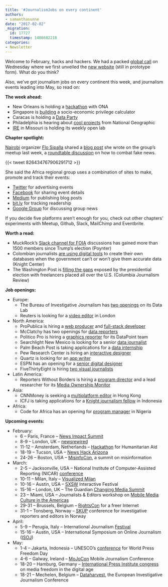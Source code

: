 ```yaml
---
title: '#JournalismJobs on every continent'
authors:
- samanthasunne
date: "2017-02-02"
_migration:
  id: 17727
  timestamp: 1486602218
categories:
- Newsletter
---
```


Welcome to February, hacks and hackers. We had a packed [global call][1] on Wednesday where we first unveiled the [new website][2] (still in prototype form). What do you think?

Also, we&#8217;ve got journalism jobs on every continent this week, and journalism events leading into May, so read on:

**The week ahead:**

  * New Orleans is holding a [hackathon][3] with ONA
  * Singapore is [building][4] a socio-economic privilege calculator
  * Caracas is holding a [Data Party][5]
  * Philadelphia is hearing about [cool projects][6] from National Geographic
  * [IRE][7] in Missouri is holding its weekly open lab

**Chapter spotlight:**

[Nairobi][8] organizer [Flo Sipalla][9] shared a [blog post][10] she wrote on the group&#8217;s meetup last week, a [roundtable discussion][11] on how to combat fake news.

{{< tweet 826434767906291712 >}}

She said the Africa regional group uses a combination of sites to make, promote and track their events:

  * [Twitter][12] for advertising events
  * [Facebook][13] for sharing event details
  * [Medium][14] for publishing blog posts
  * [bit.ly][15] for tracking readership
  * [Google Group][8] for discussing group news

If you decide five platforms aren&#8217;t enough for you, check out other chapters&#8217; experiments with Meetup, Github, Slack, MailChimp and Eventbrite.

**Worth a read:**

  * MuckRock&#8217;s [Slack channel for FOIA][16] discussions has gained more than 1500 members since Trump&#8217;s election (Poynter)
  * Colombian journalists [are using digital tools][17] to create their own databases when the government can&#8217;t or won&#8217;t give them accurate data (Knight Center)
  * The Washington Post is [filling the gaps][18] exposed by the presidential election with freelancers placed all over the U.S. (Columbia Journalism Review)

**Job openings:**

  * Europe: 
      * The Bureau of Investigative Journalism has [two openings][19] on its Data Lab
      * Reuters is looking for a [video editor][20] in London
  * North America: 
      * ProPublica is hiring a [web producer][21] and [full-stack developer][22]
      * McClatchy has two openings for [data reporters][23]
      * Politico Pro is hiring a [graphics reporter][24] for its DataPoint team
      * Searchlight New Mexico is looking for a senior [data journalist][25]
      * Palm Beach Post is taking applications for a [data internship][26]
      * Pew Research Center is hiring an [interactive designer][27]
      * Quartz is looking for an [app writer][28]
      * ESPN has an opening for a [senior digital designer][29]
      * FiveThirtyEight is hiring [two visual journalists][30]
  * Latin America: 
      * Reporters Without Borders is hiring a [program director][31] and a lead researcher for its [Media Ownership Monitor][32]
  * Asia: 
      * CNNMoney is seeking a [multiplatform editor][33] in Hong Kong
      * ICFJ is taking applications for a [Knight journalism fellow][34] in Indonesia
  * Africa: 
      * Code for Africa has an opening for [program manager][35] in Nigeria

**Upcoming events:**

  * February: 
      * 6 &#8211; Paris, France &#8211; [News Impact Summit][36]
      * 8-9 &#8211; London, UK &#8211; [newsrewired][37]
      * 11-12 &#8211; Amsterdam, Netherlands &#8211; [Hackathon][38] for Humanitarian Aid
      * 18-19 &#8211; Tucson, USA &#8211; [News Hack Arizona][39]
      * 24-26 &#8211; Boston, USA &#8211; [MisinfoCon][40], a summit on misinformation
  * March: 
      * 2-5 &#8211; Jacksonville, USA &#8211; National Institute of Computer-Assisted Reporting (NICAR) [conference][41]
      * 10-11 &#8211; Milan, Italy &#8211; [Visualized Milan][42]
      * 10-16 &#8211; Austin, USA &#8211; [SXSW][43] Interactive Festival
      * 15-16 &#8211; London, UK &#8211; The Guardian [Changing Media Summit][44]
      * 23 &#8211; Miami, USA &#8211; Journalists & Editors workshop on [Mobile Media Culture in the Americas][45]
      * 29-31 &#8211; Brussels, Belgium &#8211; [RightsCon][46] for a freer Internet
      * 31-1 &#8211; Tonsberg, Norway &#8211; [SKUP][47] conference for investigative reporters and editors in Norway
  * April: 
      * 5-9 &#8211; Perugia, Italy &#8211; International Journalism [Festival][48]
      * 15-16 &#8211; Austin, USA &#8211; International Symposium on Online Journalism ([ISOJ][49])
  * May: 
      * 1-4 &#8211; Jakarta, Indonesia &#8211; UNESCO&#8217;s [conference][50] for World Press Freedom Day
      * 4-6 &#8211; Galway, Ireland &#8211; [MoJoCon][51] Mobile Journalism Conference
      * 18-20 &#8211; Hamburg, Germany &#8211; [International Press Institute congress][52] on media freedom in the digital age
      * 18-21 &#8211; Mechelen, Belgium &#8211; [Dataharvest][53], the European Investigative Journalism Conference

 [1]: http://hackshackers.com/resources/global-open-call/
 [2]: http://hh-staging.s3-website-us-west-2.amazonaws.com/
 [3]: https://www.meetup.com/Hacks-Hackers-New-Orleans/events/237147941/
 [4]: https://www.meetup.com/Hacks-Hackers-Singapore/events/237131287/
 [5]: https://www.meetup.com/Hacks-Hackers-Periodistas-y-Programadores-Caracas/events/237191045/
 [6]: https://www.meetup.com/Hacks-Hackers-Philadelphia/events/237137698/
 [7]: http://www.meetup.com/hackshackersIRE/
 [8]: https://groups.google.com/forum/#!forum/hackshackers-nairobi
 [9]: https://twitter.com/flosips
 [10]: https://medium.com/hacks-hackers-africa/fake-news-is-it-just-hype-or-should-we-worry-84a4c75a74e3#.jhm5q1q50
 [11]: https://www.facebook.com/events/719608634874628/
 [12]: https://twitter.com/HHAfrica
 [13]: https://www.facebook.com/HacksHackersAfrica/
 [14]: https://medium.com/hacks-hackers-africa
 [15]: http://bit.ly
 [16]: http://niemanlab.us1.list-manage1.com/track/click?u=dc756b20ebb9521ec3ad95e4a&id=e1f7f625c8&e=f3b71c8b0d
 [17]: https://knightcenter.utexas.edu/blog/00-17946-investigative-journalists-use-digital-tools-map-massacres-armed-conflicts-colombia
 [18]: http://www.cjr.org/business_of_news/washington_post_freelance_network.php?utm_source=Pew+Research+Center&utm_campaign=dcad15fcea-EMAIL_CAMPAIGN_2017_01_30&utm_medium=email&utm_term=0_3e953b9b70-dcad15fcea-399363717
 [19]: https://medium.com/local-data-lab/join-the-local-data-lab-fa865f83f516#.72pf2ir5o
 [20]: https://www.journalism.co.uk/media-jobs/producer-video-editor/s75/a698442/
 [21]: https://www.propublica.org/atpropublica/item/propublica-is-hiring-a-web-producer?utm_source=pardot&utm_medium=email&utm_campaign=january-2017-announcement
 [22]: https://www.propublica.org/atpropublica/item/propublica-is-hiring-a-product-developer
 [23]: http://www.jobs.net/jobs/mcclatchy-widget/en-us/job/United-States/Data-Reporter/JJJ3G973HQBQS8C90JR/
 [24]: http://www.politico.com/employment/datapoint-finance-graphics-reporter-edi0096
 [25]: http://nmsearchlight.com/help-wanted/
 [26]: http://www.journalismjobs.com/1635757-reporting-and-data-interns-the-palm-beach-post
 [27]: http://ire.org/jobs/job/953/
 [28]: http://talkingbiznews.com/biz-news-help-wanted/quartz-seeks-an-app-writer/
 [29]: http://snd.org/jobs/view/senior-digital-designer/
 [30]: https://fivethirtyeight.com/jobs/
 [31]: https://rsf.org/en/work-rsf
 [32]: http://www.mom-rsf.org/en/followpage/team/
 [33]: http://talkingbiznews.com/biz-news-help-wanted/cnnmoney-com-seeks-multiplatform-editor-in-hong-kong/
 [34]: http://ijnet.org/en/opportunities/icfj-seeks-knight-international-journalism-fellow-indonesia
 [35]: http://www.icfj.org/about/jobs/code-africa-project-manager-nigeria
 [36]: https://newsimpact.io/summits/news-impact-summit-paris
 [37]: https://www.newsrewired.com/agenda-february17/
 [38]: http://www.pwc.nl/hackingaid
 [39]: http://www.newshackarizona.org/
 [40]: https://medium.com/misinfocon/misinfocon-a-summit-on-misinformation-feb-24-26-at-mit-media-lab-the-nieman-foundation-for-232507bd08a6#.twmhi9cgm
 [41]: http://ire.org/conferences/nicar2017/
 [42]: http://visualized.com/milan/
 [43]: https://www.sxsw.com/festivals/interactive/
 [44]: https://www.theguardian.com/media-network/changing-media-summit?CMP=ema-1698
 [45]: http://info.splashthat.com/wf/click?upn=YF9ow9LI0kSD4J9739cH4q7zxJPkSVnqy5dauEqKGuGVOA0wLqIA4H0fyHYjlf3w_h3EYRiceYmcE2w0m2fAsUdvQn6qbOUOB2Sacjxu96Pv2tAzN6XeAzQlWQw5ursYMzK67nKgxYCHYFKKz4X6PkjF12LaT9uZJmINJ5gOsS-2FWdCsNSO4zgrYDKWhVtO2y4HnSayJwUeFMnrKuhrZ2fuMqSct-2BkD0Ez8kH8cZzq0l10VVAN9MVwZ5lcP2TzurtlayteHCZTYaJASmDCgWIreaiTYdjjTw5-2Bhll-2F-2FvFvZExsRpQPqOOcgkeEGbpoa4AqVen3V48nVvgMelH4BpfW5qpuBZ6D12gESy0WcS8e5hfuDTC0ZreiTZFfmenxUWV-2FJrQqJy290lJr0mo8D0WUPg-3D-3D
 [46]: https://www.rightscon.org/
 [47]: https://skup2017aschedorg.sched.com/
 [48]: http://www.journalismfestival.com/
 [49]: https://online.journalism.utexas.edu/
 [50]: http://en.unesco.org/wpfd
 [51]: https://mojocon.rte.ie/
 [52]: https://ipiwoco2017.sched.com/list/descriptions/
 [53]: http://journalismfund.eu/event/eijc-dataharvest-2017-mechelen